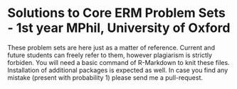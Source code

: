 # Solutions to Core ERM Problem Sets - 1st year MPhil, University of Oxford
These problem sets are here just as a matter of reference. Current and future students can freely refer to them, however plagiarism is strictly forbiden.
You will need a basic command of R-Markdown to knit these files. Installation of additional packages is expected as well.
In case you find any mistake (present with probability 1) please send me a pull-request.
